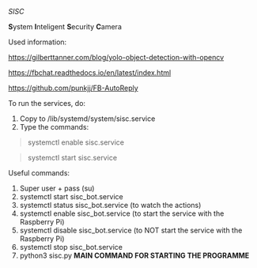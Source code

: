 









*SISC*

**S**ystem **I**nteligent **S**ecurity **C**amera


Used information:
            
            
https://gilberttanner.com/blog/yolo-object-detection-with-opencv

https://fbchat.readthedocs.io/en/latest/index.html

https://github.com/punkjj/FB-AutoReply


To run the services, do:
1. Copy to /lib/systemd/system/sisc.service
2. Type the commands: 
> systemctl enable sisc.service

> systemctl start sisc.service
                      
                      
Useful commands:
1. Super user + pass (su)
2. systemctl start sisc_bot.service
3. systemctl status sisc_bot.service (to watch the actions)
4. systemctl enable sisc_bot.service (to start the service with the Raspberry Pi)
5. systemctl disable sisc_bot.service (to NOT start the service with the Raspberry Pi)
6. systemctl stop sisc_bot.service
7. python3 sisc.py **MAIN COMMAND FOR STARTING THE PROGRAMME**
